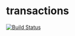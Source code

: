 # transactions

[![Build Status](https://travis-ci.org/kavai77/transactions.svg?branch=master)](https://travis-ci.org/kavai77/transactions)